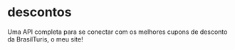 # descontos
Uma API completa para se conectar com os melhores cupons de desconto da BrasilTuris, o meu site!
